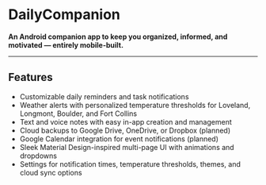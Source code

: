 # DailyCompanion

**An Android companion app to keep you organized, informed, and motivated — entirely mobile-built.**

---

## Features

- Customizable daily reminders and task notifications  
- Weather alerts with personalized temperature thresholds for Loveland, Longmont, Boulder, and Fort Collins  
- Text and voice notes with easy in-app creation and management  
- Cloud backups to Google Drive, OneDrive, or Dropbox (planned)  
- Google Calendar integration for event notifications (planned)  
- Sleek Material Design-inspired multi-page UI with animations and dropdowns  
- Settings for notification times, temperature thresholds, themes, and cloud sync options  
